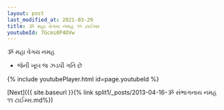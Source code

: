 ```yaml
---
layout: post
last_modified_at: 2021-03-29
title: ૐ મહા વેગય નમહ ૧૧ ટાઈમ્સ
youtubeId: 7Gcmi0P4OVw
---
```

 
 
 ૐ મહા વેગય નમહ  
 
 -  જેની ખૂબ જ ઝડપી ગતિ છે 
 
  
 
  
 
 
 
 
 
 


{% include youtubePlayer.html id=page.youtubeId %}
 
[Next]({{ site.baseurl }}{% link  split1/_posts/2013-04-16-ૐ સંભાગનાય નમહ ૧૧ ટાઈમ્સ.md%})
 
